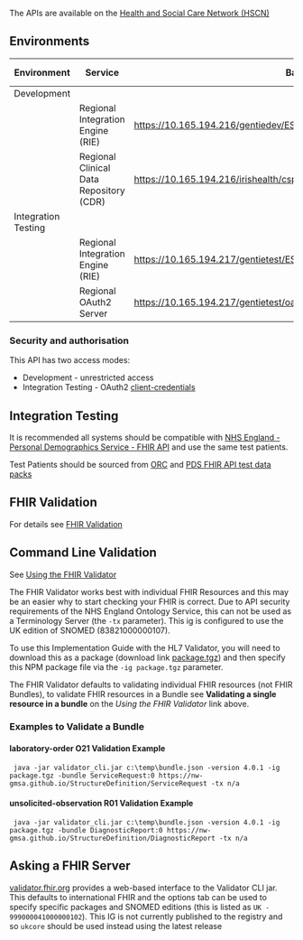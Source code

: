 The APIs are available on the [Health and Social Care Network (HSCN)](https://digital.nhs.uk/services/health-and-social-care-network)

## Environments

| Environment         | Service                                 | Base Url                                                                         | Capability Statement 'OAS'                                                                                                  |
|---------------------|-----------------------------------------|----------------------------------------------------------------------------------|-----------------------------------------------------------------------------------------------------------------------------|
| Development         |                                         |                                                                                  |                                                                                                                             |
|                     | Regional Integration Engine (RIE)       | https://10.165.194.216/gentiedev/ESB                                             | See [Placer Order Management [LAB-1]](LAB-1.html) and [CapabilityStatement](https://10.165.194.216/gentiedev/ESB/metadata)  |
|                     | Regional Clinical Data Repository (CDR) | https://10.165.194.216/irishealth/csp/healthshare/clinicaldatarepository/fhir/r4 | See [Query Existing Data [PCC-44]](PCC-44.html)                                                                             |
| Integration Testing |                                         |                                                                                  |                                                                                                                             |
|                     | Regional Integration Engine (RIE)       | https://10.165.194.217/gentietest/ESB                                            | See [Placer Order Management [LAB-1]](LAB-1.html) and [CapabilityStatement](https://10.165.194.217/gentietest/ESB/metadata) |
|                     | Regional OAuth2 Server                  | https://10.165.194.217/gentietest/oauth2                                         |                                                                                                                             | 

### Security and authorisation

This API has two access modes:

- Development - unrestricted access 
- Integration Testing - OAuth2 [client-credentials](https://www.oauth.com/oauth2-servers/access-tokens/client-credentials/)

## Integration Testing

It is recommended all systems should be compatible with [NHS England - Personal Demographics Service - FHIR API](https://digital.nhs.uk/developer/api-catalogue/personal-demographics-service-fhir) and use the same test patients.

<div class="alert alert-success" role="alert">
Test Patients should be sourced from <a href="https://digital.nhs.uk/developer/api-catalogue/personal-demographics-service-fhir/pds-fhir-api-test-data" _target="_blank">ORC</a> and <a href="hl7v2.html#obr" _target="_blank">PDS FHIR API test data packs</a>
</div>

## FHIR Validation

For details see [FHIR Validation](https://hl7.org/fhir/R4/validation.html)

## Command Line Validation

See [Using the FHIR Validator](https://confluence.hl7.org/display/FHIR/Using+the+FHIR+Validator)

The FHIR Validator works best with individual FHIR Resources and this may be an easier why to start checking your FHIR is correct.
Due to API security requirements of the NHS England Ontology Service, this can not be used as a Terminology Server (the `-tx` parameter). This ig is configured to use the UK edition of SNOMED (83821000000107).

To use this Implementation Guide with the HL7 Validator, you will need to download this as a package (download link [package.tgz](package.tgz)) and then specify this NPM package file via the `-ig package.tgz` parameter.

The FHIR Validator defaults to validating individual FHIR resources (not FHIR Bundles), to validate FHIR resources in a Bundle see **Validating a single resource in a bundle** on the *Using the FHIR Validator* link above.

### Examples to Validate a Bundle

#### laboratory-order O21 Validation Example

```aiignore
 java -jar validator_cli.jar c:\temp\bundle.json -version 4.0.1 -ig package.tgz -bundle ServiceRequest:0 https://nw-gmsa.github.io/StructureDefinition/ServiceRequest -tx n/a
```

#### unsolicited-observation R01 Validation Example

```aiignore
 java -jar validator_cli.jar c:\temp\bundle.json -version 4.0.1 -ig package.tgz -bundle DiagnosticReport:0 https://nw-gmsa.github.io/StructureDefinition/DiagnosticReport -tx n/a
```

## Asking a FHIR Server

[validator.fhir.org](https://validator.fhir.org/) provides a web-based interface to the Validator CLI jar. This defaults to international FHIR and the options tab can be used to specify specific packages and SNOMED editions (this is listed as `UK - 999000041000000102`). This IG is not currently published to the registry and so `ukcore` should be used instead using the latest release





